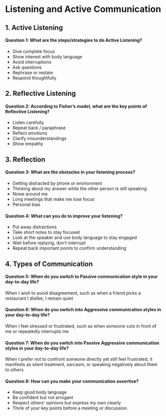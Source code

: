 # Listening and Active Communication

## 1. Active Listening

#### Question 1: What are the steps/strategies to do Active Listening?
* Give complete focus
* Show interest with body language
* Avoid interruptions
* Ask questions
* Rephrase or restate
* Respond thoughtfully

## 2. Reflective Listening

#### Question 2: According to Fisher’s model, what are the key points of Reflective Listening?
* Listen carefully
* Repeat back / paraphrase
* Reflect emotions
* Clarify misunderstandings
* Show empathy

## 3. Reflection

#### Question 3: What are the obstacles in your listening process?
* Getting distracted by phone or environment
* Thinking about my answer while the other person is still speaking
* Noise around me
* Long meetings that make me lose focus
* Personal bias

#### Question 4: What can you do to improve your listening?
* Put away distractions
* Take short notes to stay focused
* Look at the speaker and use body language to stay engaged
* Wait before replying, don’t interrupt
* Repeat back important points to confirm understanding

## 4. Types of Communication

#### Question 5: When do you switch to Passive communication style in your day-to-day life?
When I wish to avoid disagreement, such as when a friend picks a restaurant I dislike, I remain quiet

#### Question 6: When do you switch into Aggressive communication styles in your day-to-day life?
When I feel stressed or frustrated, such as when someone cuts in front of me or repeatedly interrupts me

#### Question 7: When do you switch into Passive Aggressive communication styles in your day-to-day life?
When I prefer not to confront someone directly yet still feel frustrated, it manifests as silent treatment, sarcasm, or speaking negatively about them to others

#### Question 8: How can you make your communication assertive?
* Keep good body language
* Be confident but not arrogant
* Respect others’ opinions but express my own clearly
* Think of your key points before a meeting or discussion.































